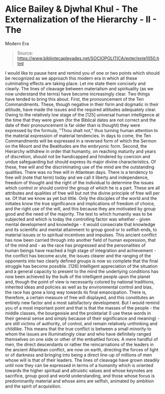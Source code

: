 # Alice Bailey & Djwhal Khul - The Externalization of the Hierarchy - II - The
Modern Era

> Source: https://www.bibliotecapleyades.net/SOCIOPOLITICA/exter/exte1050.html

I would like to pause here and remind you of one or two points which should be recognized as we approach this modern era in which all these culminating effects are taking place. Let me state them concisely and clearly.
The lines of cleavage between materialism and spirituality (as we now understand the terms) have become increasingly clear. Two things have tended to bring this about. First, the pronouncement of the Ten Commandments. These, though negative in their form and dogmatic in their attitude, have made the issues and the required attitudes adequately clear. Owing to the relatively low stage of the [125] universal human intelligence at the time that they were given (for the Biblical dates are not correct and the date of their pronouncement is far older than is thought) they were expressed by the formula, "Thou shalt not," thus turning human attention to the material expression of material tendencies. In days to come, the Ten Commandments will be expressed in a reversed form of which the Sermon on the Mount and the Beatitudes are the embryonic form.
Second, the Hierarchy withdrew in order that humanity, on reaching maturity and years of discretion, should not be handicapped and hindered by coercion and undue safeguarding but should express its major divine characteristics. Of these, free will and the discriminating use of the mind are the outstanding qualities. There was no free will in Atlantean days. There is a tendency to free will (note that term) today and we call it liberty and independence, freedom of thought and the right of the individual to determine the issues which control or should control the group of which he is a part. These are all attributes and qualities of free will but not the divine principle of free will per se. Of that we know as yet but little. Only the disciples of the world and the initiates know the true significance and implications of freedom of choice, and the right use of the will, and this because they are motivated by group good and the need of the majority.
The test to which humanity was to be subjected and which is today the controlling factor was whether - given mental development and knowledge - it would consecrate that knowledge and its scientific and mental attainment to group good or to selfish ends, to material issues or to spiritual incentives and impulses. This ancient conflict has now been carried through into another field of human expression, that of the mind and - as the race has progressed and the personalities of human beings have reached a high stage of integration and achievement - the conflict has become acute, the issues clearer and the ranging of the opponents into two clearly defined groups is now so complete that the final struggle has become possible. [126]
Intelligent appreciation of the situation and a general capacity to present to the mind the underlying conditions has now been achieved by the bulk of the intelligent people upon the planet and, though the point of view is necessarily colored by national traditions, inherited ideas and policies as well as by environmental control and bias, the race has gone a long way towards its final emancipation. There is, therefore, a certain measure of free will displayed, and this constitutes an entirely new factor and a most satisfactory development. But I would remind you of a most important point and that is that the masses of the people - the middle classes, the bourgeoisie and the proletariat (I use these words in their general sense and simply because of their significance and meaning) - are still victims of authority, of control, and remain relatively unthinking and childlike. This means that the true conflict is between a small minority to whom the issues are illuminatingly clear and who have definitely ranged themselves on one side or other of the embattled forces. A mere handful of men, the direct descendants or rather the reincarnations of the leaders in the ancient Atlantean conflict, are now on earth, directing the forces of light or of darkness and bringing into being a direct line-up of millions of men whose will is that of their leaders.
The lines of cleavage have grown steadily until now they can be expressed in terms of a humanity which is oriented towards the higher spiritual and altruistic values and whose keynotes are sacrifice, group good and world understanding, and those whose focus is predominantly material and whose aims are selfish, animated by ambition and the spirit of acquisition.
